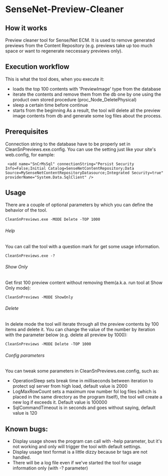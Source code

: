# SenseNet-Preview-Cleaner

## How it works

Preview cleaner tool for Sense/Net ECM. It is used to remove generated previews from the Content Repository (e.g. previews take up too much space or want to regenerate neccessary previews only). 

## Execution workflow

This is what the tool does, when you execute it:

* loads the top 100 contents with 'PreviewImage' type from the database
* iterate the contents and remove them from the db one by one using the product own stored procedure (proc_Node_DeletePhysical)
* sleep a certain time before continue
* starts from the beginning
As a result, the tool will delete all the preview image contents from db and generate some log files about the process.

## Prerequisites

Connection string to the database have to be properly set in CleanSnPreviews.exe.config. You can use the setting just like your site's web.config, for eample:
```
 <add name="SnCrMsSql" connectionString="Persist Security Info=False;Initial Catalog=SenseNetContentRepository;Data Source=MySenseNetContentRepositoryDatasource;Integrated Security=true" providerName="System.Data.SqlClient" />
```

## Usage

There are a couple of optional parameters by which you can define the behavior of the tool.
```
CleanSnPreviews.exe -MODE Delete -TOP 1000
```

###### Help

You can call the tool with a question mark for get some usage information.
```
CleanSnPreviews.exe -? 
```

###### Show Only

Get first 100 preview content without removing them(a.k.a. run tool at Show Only mode):
```
CleanSnPreviews -MODE ShowOnly
```

###### Delete

In delete mode the tool will iterate through all the preview contents by 100 items and delete it. You can change the value of the number by iteration with the parameter below (e.g. delete all preview by 1000):
```
CleanSnPreviews -MODE Delete -TOP 1000
```

###### Config parameters
You can tweak some parameters in CleanSnPreviews.exe.config, such as:

- OperationSleep sets break time in milliseconds between iteration to protect sql server from high load, default value is 2000 
- LogMaxRowCount sets a maximum row number fol log files (which is placed in the same directory as the program itself), the tool will create a new log if exceeds it. Default value is 100000
- SqlCommandTimeout is in seconds and goes without saying, default value is 120 

## Known bugs:

- Display usage shows the program can call with -help parameter, but it's not working and only will trigger the tool with default settings.
- Display usage text format is a little dizzy because br tags are not handled.
- There will be a log file even if we've started the tool for usage information only (with -? parameter)
